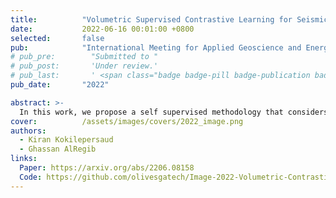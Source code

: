 ```yaml
---
title:          "Volumetric Supervised Contrastive Learning for Seismic Semantic Segmentation"
date:           2022-06-16 00:01:00 +0800
selected:       false
pub:            "International Meeting for Applied Geoscience and Energy"
# pub_pre:        "Submitted to "
# pub_post:       'Under review.'
# pub_last:       ' <span class="badge badge-pill badge-publication badge-success">ORAL</span>'
pub_date:       "2022"

abstract: >-
  In this work, we propose a self supervised methodology that considers volumetric positions during the learning of seismic representations.
cover:          /assets/images/covers/2022_image.png
authors:
  - Kiran Kokilepersaud
  - Ghassan AlRegib
links:
  Paper: https://arxiv.org/abs/2206.08158
  Code: https://github.com/olivesgatech/Image-2022-Volumetric-Contrastive
---
```

